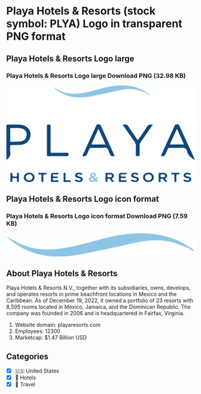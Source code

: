 # Playa Hotels & Resorts (stock symbol: PLYA) Logo in transparent PNG format

## Playa Hotels & Resorts Logo large

### Playa Hotels & Resorts Logo large Download PNG (32.98 KB)

![Playa Hotels & Resorts Logo large Download PNG (32.98 KB)](/img/orig/PLYA_BIG-1fb8b6fd.png)

## Playa Hotels & Resorts Logo icon format

### Playa Hotels & Resorts Logo icon format Download PNG (7.59 KB)

![Playa Hotels & Resorts Logo icon format Download PNG (7.59 KB)](/img/orig/PLYA-2ecf9bad.png)

## About Playa Hotels & Resorts

Playa Hotels & Resorts N.V., together with its subsidiaries, owns, develops, and operates resorts in prime beachfront locations in Mexico and the Caribbean. As of December 19, 2022, it owned a portfolio of 23 resorts with 8,595 rooms located in Mexico, Jamaica, and the Dominican Republic. The company was founded in 2006 and is headquartered in Fairfax, Virginia.

1. Website domain: playaresorts.com
2. Employees: 12300
3. Marketcap: $1.47 Billion USD


## Categories
- [x] 🇺🇸 United States
- [x] 🏨 Hotels
- [x] 🌴 Travel
